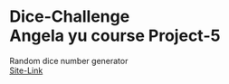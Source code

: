 # Dice-Challenge <br/> Angela yu course Project-5
Random dice number generator <br/>
[Site-Link](https://neerajkhatri04.github.io/Dice-Challenge/)
